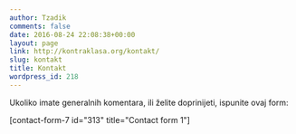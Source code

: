 ```yaml
---
author: Tzadik
comments: false
date: 2016-08-24 22:08:38+00:00
layout: page
link: http://kontraklasa.org/kontakt/
slug: kontakt
title: Kontakt
wordpress_id: 218
---
```


Ukoliko imate generalnih komentara, ili želite doprinijeti, ispunite ovaj form:

[contact-form-7 id="313" title="Contact form 1"]

